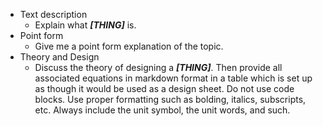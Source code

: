 - Text description
	- Explain what ***[THING]*** is.
- Point form
	- Give me a point form explanation of the topic.
- Theory and Design
	- Discuss the theory of designing a ***[THING]***. Then provide all associated equations in markdown format in a table which is set up as though it would be used as a design sheet. Do not use code blocks. Use proper formatting such as bolding, italics, subscripts, etc. Always include the unit symbol, the unit words, and such.